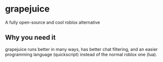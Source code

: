 # grapejuice
A fully open-source and cool roblox alternative

## Why you need it
grapejuice runs better in many ways, has better chat filtering, and an easier programming language (quickscript) instead of the normal roblox one (lua).

